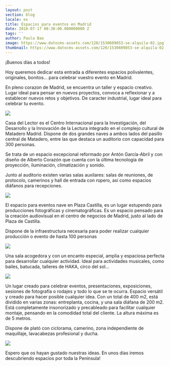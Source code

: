 ```yaml
---
layout: post
section: blog
locale: es
title: Espacios para eventos en Madrid
date: 2018-07-17 08:30:00.000000000 Z
tags: ''
author: Paula Bao
image: https://www.datocms-assets.com/120/1530609853-se-alquila-02.jpg?w=1024&fm=jpg
thumbnail: https://www.datocms-assets.com/120/1530609853-se-alquila-02.jpg?w=105&fm=jpg
---
```


¡Buenos días a todos!

Hoy queremos dedicar esta entrada a diferentes espacios polivalentes, originales, bonitos... para celebrar vuestro evento en Madrid. 

<!--more-->

En pleno corazon de Madrid, se encuentra un taller y espacio creativo. Lugar ideal para pensar en nuevos proyectos, convoca a reflexionar y a establecer nuevos retos y objetivos. 
De caracter industrial, lugar ideal para celebrar tu evento. 

![](https://www.datocms-assets.com/120/1530609442-calle-sandoval-36.jpg)

Casa del Lector es el Centro Internacional para la Investigación, del Desarrollo y la Innovación de la Lectura integrado en el complejo cultural de Matadero Madrid. Dispone de dos grandes naves a ambos lados del pasillo central de Matadero, entre las que destaca un auditorio con capacidad para 300 personas.

Se trata de un espacio excepcional reformado por Antón García-Abril y con diseño de Alberto Corazón que cuenta con la última tecnología de proyección, iluminación, climatización y sonido.

Junto al auditorio existen varias salas auxilares: salas de reuniones, de protocolo, camerinos y hall de entrada con ropero, así como espacios diáfanos para recepciones.

![](https://www.datocms-assets.com/120/1530609782-matadero-madrid-casa.jpg)

El espacio para eventos nave en Plaza Castilla, es un lugar estupendo para producciones fotográficas y cinematográficas. Es un espacio pensado para la creación audiovisual en el centro de negocios de Madrid, justo al lado de Plaza de Castilla. 

Dispone de la infraestructura necesaria para poder realizar cualquier producción o evento de hasta 100 personas

![](https://www.datocms-assets.com/120/1530610073-navethephoto204870evento-1024x684.jpg)

Una sala acogedora y con un encanto especial, amplia y espaciosa perfecta para desarrollar cualquier actividad. 
Ideal para actividades musicales, como bailes, batucada, talleres de HAKA, circo del sol...

![](https://www.datocms-assets.com/120/1530610653-109001038717712328444685219628132771303280o1.jpg)

Un lugar creado para celebrar eventos, presentaciones, exposiciones, sesiones de fotografía o rodajes y todo lo que se te ocurra.
Espacio versátil y creado para hacer posible cualquier idea. Con un total de 400 m2, está dividido en varias zonas: entreplanta, cocina, y una sala diáfana de 200 m2. Está completamente insonorizado y precableado para facilitar cualquier montaje, pensando en la comodidad total del cliente. La altura máxima es de 5 metros. 

Dispone de plató con ciclorama, camerino, zona independiente de maquillaje, lavacabezas profesional y ducha.


![](https://www.datocms-assets.com/120/1530611307-2145797317152281387856702665369275137835072o.jpg)


Espero que os hayan gustado nuestras ideas. 
En unos días iremos descubriendo espacios por toda la Península!


